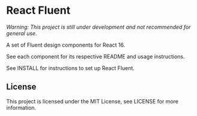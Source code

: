 # React Fluent

_Warning: This project is still under development and not recommended for general use._

A set of Fluent design components for React 16.

See each component for its respective README and usage instructions.

See INSTALL for instructions to set up React Fluent.

## License

This project is licensed under the MIT License, see LICENSE for more information.
